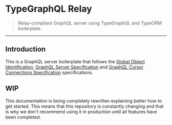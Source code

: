 # TypeGraphQL Relay

> Relay-compliant GraphQL server using TypeGraphQL and TypeORM boilerplate.

---

## Introduction

This is a GraphQL server boilerplate that follows the [Global Object Identification](https://graphql.org/learn/global-object-identification/), [GraphQL Server Specification](https://relay.dev/docs/en/graphql-server-specification.html) and [GraphQL Cursor Connections Specification](https://relay.dev/graphql/connections.htm) specifications.

## WIP

This documentation is being completely rewritten explaining better how to get started. This means that this repository is constantly changing and that is why we don't recommend using it in production until all features have been completed.
